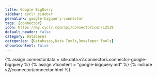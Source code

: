```yaml
---
title: Google BigQuery
sidebar: cyclr_sidebar
permalink: google-bigquery-connector
tags: [connector]
icon: https://my.cyclr.com/api/ConnectorIcon/12539
default_header: false
category: Databases
categories: [Databases,Data Tools,Developer Tools]
showv1content: false
---
```

{% assign connectordata = site.data.v2.connectors.connector-google-bigquery %}
{% assign v1content = "google-bigquery.md" %}
{% include v2/connector/connector.html %}	